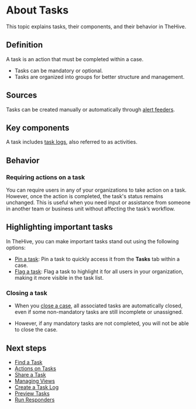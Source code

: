 # About Tasks

This topic explains tasks, their components, and their behavior in TheHive.

## Definition

A task is an action that must be completed within a case.

* Tasks can be mandatory or optional.
* Tasks are organized into groups for better structure and management.

## Sources

Tasks can be created manually or automatically through [alert feeders](../../organization/configure-organization/manage-feeders/about-feeders.md).

## Key components

A task includes [task logs](../tasks/about-task-logs.md), also referred to as activities.

## Behavior

### Requiring actions on a task

You can require users in any of your organizations to take action on a task. However, once the action is completed, the task's status remains unchanged. This is useful when you need input or assistance from someone in another team or business unit without affecting the task’s workflow.

## Highlighting important tasks

In TheHive, you can make important tasks stand out using the following options:

* [Pin a task](../tasks/preview-task-details/actions.md#unpin): Pin a task to quickly access it from the **Tasks** tab within a case.
* [Flag a task](../tasks/preview-task-details/actions.md#unflag): Flag a task to highlight it for all users in your organization, making it more visible in the task list.

### Closing a task

* When you [close a case](../cases/close-a-case.md), all associated tasks are automatically closed, even if some non-mandatory tasks are still incomplete or unassigned.

* However, if any mandatory tasks are not completed, you will not be able to close the case.

<h2>Next steps</h2>

* [Find a Task](../tasks/search-for-tasks/find-a-task.md)
* [Actions on Tasks](../tasks/preview-task-details/actions.md)
* [Share a Task](share-a-task.md)
* [Managing Views](manage-views.md)
* [Create a Task Log](../tasks/preview-task-details/create-a-task-log.md)
* [Preview Tasks](../tasks/preview-task-details/Preview-tasks.md)
* [Run Responders](../tasks/preview-task-details/run-responders.md)